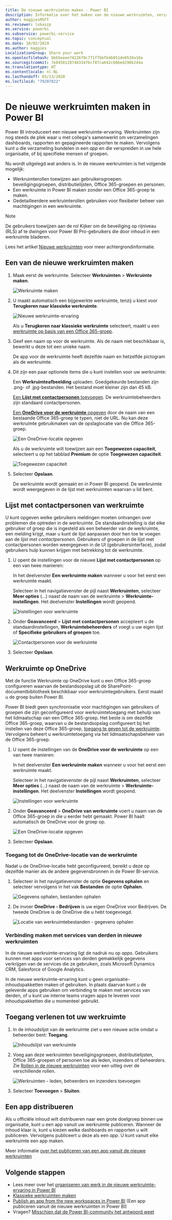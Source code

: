 ```yaml
---
title: De nieuwe werkruimten maken - Power BI
description: Informatie over het maken van de nieuwe werkruimten, verzamelingen dashboards, rapporten en gepagineerde rapporten die zijn gemaakt om belangrijke metrische gegevens voor uw organisatie te bieden.
author: maggiesMSFT
ms.reviewer: lukaszp
ms.service: powerbi
ms.subservice: powerbi-service
ms.topic: conceptual
ms.date: 10/02/2019
ms.author: maggies
LocalizationGroup: Share your work
ms.openlocfilehash: bbb5eeee7422670c771f7bbfb4b051de0538a10a
ms.sourcegitcommit: 7e845812874b3347bcf87ca642c66bed298b244a
ms.translationtype: HT
ms.contentlocale: nl-NL
ms.lasthandoff: 03/13/2020
ms.locfileid: "79207822"
---
```

# <a name="create-the-new-workspaces-in-power-bi"></a>De nieuwe werkruimten maken in Power BI

Power BI introduceert een nieuwe werkruimte-ervaring. Werkruimten zijn nog steeds de plek waar u met collega's samenwerkt om verzamelingen dashboards, rapporten en gepagineerde rapporten te maken. Vervolgens kunt u die verzameling bundelen in een *app* en die verspreiden in uw hele organisatie, of bij specifieke mensen of groepen. 

Nu wordt uitgelegd wat anders is. In de nieuwe werkruimten is het volgende mogelijk:

- Werkruimterollen toewijzen aan gebruikersgroepen: beveiligingsgroepen, distributielijsten, Office 365-groepen en personen.
- Een werkruimte in Power BI maken zonder een Office 365-groep te maken.
- Gedetailleerdere werkruimterollen gebruiken voor flexibeler beheer van machtigingen in een werkruimte.

> [!NOTE]
> De gebruikers toewijzen aan de rol Kijker om de beveiliging op rijniveau (RLS) af te dwingen voor Power BI Pro-gebruikers die door inhoud in een werkruimte bladeren.

Lees het artikel [Nieuwe werkruimten](service-new-workspaces.md) voor meer achtergrondinformatie.

## <a name="create-one-of-the-new-workspaces"></a>Een van de nieuwe werkruimten maken

1. Maak eerst de werkruimte. Selecteer **Werkruimten** > **Werkruimte maken**.
   
     ![Werkruimte maken](media/service-create-the-new-workspaces/power-bi-workspace-create.png)

2. U maakt automatisch een bijgewerkte werkruimte, tenzij u kiest voor **Terugkeren naar klassieke werkruimte**.
   
     ![Nieuwe werkruimte-ervaring](media/service-create-the-new-workspaces/power-bi-new-workspace.png)
     
     Als u **Terugkeren naar klassieke werkruimte** selecteert, maakt u een [werkruimte op basis van een Office 365-groep](service-create-workspaces.md). 

2. Geef een naam op voor de werkruimte. Als de naam niet beschikbaar is, bewerkt u deze tot een unieke naam.
   
     De app voor de werkruimte heeft dezelfde naam en hetzelfde pictogram als de werkruimte.
   
1. Dit zijn een paar optionele items die u kunt instellen voor uw werkruimte:

    Een **Werkruimteafbeelding** uploaden. Goedgekeurde bestanden zijn .png- of .jpg-bestanden. Het bestand moet kleiner zijn dan 45 kB.
    
    [Een **Lijst met contactpersonen** toevoegen](#workspace-contact-list). De werkruimtebeheerders zijn standaard contactpersonen. 
    
    [Een **OneDrive voor de werkruimte** opgeven](#workspace-onedrive) door de naam van een bestaande Office 365-groep te typen, niet de URL. Nu kan deze werkruimte gebruikmaken van de opslaglocatie van die Office 365-groep. 

    ![Een OneDrive-locatie opgeven](media/service-create-the-new-workspaces/power-bi-new-workspace-onedrive.png)

    Als u de werkruimte wilt toewijzen aan een **Toegewezen capaciteit**, selecteert u op het tabblad **Premium** de optie **Toegewezen capaciteit**.
     
    ![Toegewezen capaciteit](media/service-create-the-new-workspaces/power-bi-workspace-premium.png)

1. Selecteer **Opslaan**.

    De werkruimte wordt gemaakt en in Power BI geopend. De werkruimte wordt weergegeven in de lijst met werkruimten waarvan u lid bent. 

## <a name="workspace-contact-list"></a>Lijst met contactpersonen van werkruimte

U kunt opgeven welke gebruikers meldingen moeten ontvangen over problemen die optreden in de werkruimte. De standaardinstelling is dat elke gebruiker of groep die is ingesteld als een beheerder van de werkruimte, een melding krijgt, maar u kunt de lijst aanpassen door hen toe te voegen aan de *lijst met contactpersonen*. Gebruikers of groepen in de lijst met contactpersonen worden weergegeven in de UI (gebruikersinterface), zodat gebruikers hulp kunnen krijgen met betrekking tot de werkruimte.

1. U opent de instellingen voor de nieuwe **Lijst met contactpersonen** op een van twee manieren:

    In het deelvenster **Een werkruimte maken** wanneer u voor het eerst een werkruimte maakt.

    Selecteer in het navigatievenster de pijl naast **Werkruimten**, selecteer **Meer opties** (...) naast de naam van de werkruimte > **Werkruimte-instellingen**. Het deelvenster **Instellingen** wordt geopend.

    ![Instellingen voor werkruimte](media/service-create-the-new-workspaces/power-bi-workspace-new-settings.png)

2. Onder **Geavanceerd** > **Lijst met contactpersonen** accepteert u de standaardinstellingen, **Werkruimtebeheerders** of voegt u uw eigen lijst of **Specifieke gebruikers of groepen** toe. 

    ![Contactpersonen voor de werkruimte](media/service-create-the-new-workspaces/power-bi-workspace-contacts.png)

3. Selecteer **Opslaan**.

## <a name="workspace-onedrive"></a>Werkruimte op OneDrive

Met de functie Werkruimte op OneDrive kunt u een Office 365-groep configureren waarvan de bestandsopslag uit de SharePoint-documentbibliotheek beschikbaar voor werkruimtegebruikers. Eerst maakt u de groep buiten Power BI. 

Power BI biedt geen synchronisatie voor machtigingen van gebruikers of groepen die zijn geconfigureerd voor werkruimtetoegang met behulp van het lidmaatschap van een Office 365-groep. Het beste is om dezelfde Office 365-groep, waarvan u de bestandsopslag configureert bij het instellen van deze Office 365-groep, [toegang te geven tot de werkruimte](#give-access-to-your-workspace). Vervolgens beheert u werkruimtetoegang via het lidmaatschapsbeheer van de Office 365-groep. 

1. U opent de instellingen van de **OneDrive voor de werkruimte** op een van twee manieren:

    In het deelvenster **Een werkruimte maken** wanneer u voor het eerst een werkruimte maakt.

    Selecteer in het navigatievenster de pijl naast **Werkruimten**, selecteer **Meer opties** (...) naast de naam van de werkruimte > **Werkruimte-instellingen**. Het deelvenster **Instellingen** wordt geopend.

    ![Instellingen voor werkruimte](media/service-create-the-new-workspaces/power-bi-workspace-new-settings.png)

2. Onder **Geavanceerd** > **OneDrive van werkruimte** voert u naam van de Office 365-groep in die u eerder hebt gemaakt. Power BI haalt automatisch de OneDrive voor de groep op.

    ![Een OneDrive-locatie opgeven](media/service-create-the-new-workspaces/power-bi-new-workspace-onedrive.png)

3. Selecteer **Opslaan**.

### <a name="access-the-workspace-onedrive-location"></a>Toegang tot de OneDrive-locatie van de werkruimte

Nadat u de OneDrive-locatie hebt geconfigureerd, bereikt u deze op dezelfde manier als de andere gegevensbronnen in de Power BI-service.

1. Selecteer in het navigatievenster de optie **Gegevens ophalen** en selecteer vervolgens in het vak **Bestanden** de optie **Ophalen**.

    ![Gegevens ophalen, bestanden ophalen](media/service-create-the-new-workspaces/power-bi-get-data-files.png)

1.  De invoer **OneDrive - Bedrijven** is uw eigen OneDrive voor Bedrijven. De tweede OneDrive is de OneDrive die u hebt toegevoegd.

    ![Locatie van werkruimtebestanden - gegevens ophalen](media/service-create-the-new-workspaces/power-bi-new-workspace-get-data-onedrive.png)

### <a name="connecting-to-third-party-services-in-new-workspaces"></a>Verbinding maken met services van derden in nieuwe werkruimten

In de nieuwe werkruimte-ervaring ligt de nadruk nu op *apps*. Gebruikers kunnen met apps voor services van derden gemakkelijk gegevens verkrijgen van de services die ze gebruiken, zoals Microsoft Dynamics CRM, Salesforce of Google Analytics.

In de nieuwe werkruimte-ervaring kunt u geen organisatie-inhoudspakketten maken of gebruiken. In plaats daarvan kunt u de geleverde apps gebruiken om verbinding te maken met services van derden, of u kunt uw interne teams vragen apps te leveren voor inhoudspakketten die u momenteel gebruikt. 

## <a name="give-access-to-your-workspace"></a>Toegang verlenen tot uw werkruimte

1. In de inhoudslijst van de werkruimte ziet u een nieuwe actie omdat u beheerder bent: **Toegang**.

    ![Inhoudslijst van werkruimte](media/service-create-the-new-workspaces/power-bi-workspace-access-icon.png)

1. Voeg aan deze werkruimten beveiligingsgroepen, distributielijsten, Office 365-groepen of personen toe als leden, inzenders of beheerders. Zie [Rollen in de nieuwe werkruimten](service-new-workspaces.md#roles-in-the-new-workspaces) voor een uitleg over de verschillende rollen.

    ![Werkruimten - leden, beheerders en inzenders toevoegen](media/service-create-the-new-workspaces/power-bi-workspace-add-members.png)

9. Selecteer **Toevoegen** > **Sluiten**.


## <a name="distribute-an-app"></a>Een app distribueren

Als u officiële inhoud wilt distribueren naar een grote doelgroep binnen uw organisatie, kunt u een app vanuit uw werkruimte publiceren.  Wanneer de inhoud klaar is, kunt u kiezen welke dashboards en rapporten u wilt publiceren. Vervolgens publiceert u deze als een *app*. U kunt vanuit elke werkruimte een app maken.

Meer informatie [over het publiceren van een app vanuit de nieuwe werkruimten](service-create-distribute-apps.md)

## <a name="next-steps"></a>Volgende stappen
* Lees meer over het [organiseren van werk in de nieuwe werkruimte-ervaring in Power BI](service-new-workspaces.md)
* [Klassieke werkruimten maken](service-create-workspaces.md)
* [Publish an app from the new workspaces in Power BI](service-create-distribute-apps.md) (Een app publiceren vanuit de nieuwe werkruimten in Power BI)
* Vragen? [Misschien dat de Power BI-community het antwoord weet](https://community.powerbi.com/)
